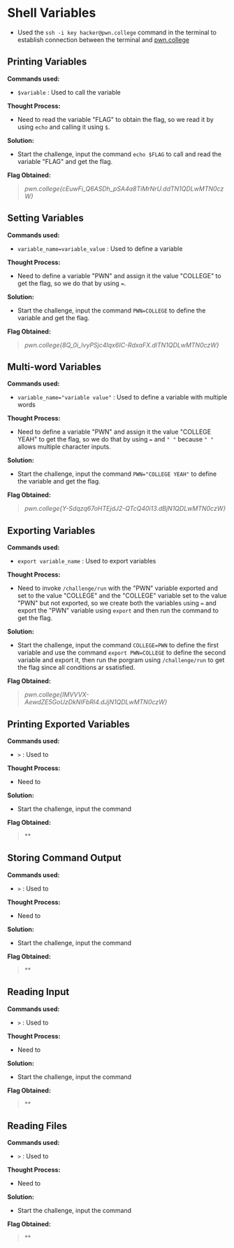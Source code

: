 # Shell Variables
- Used the `ssh -i key hacker@pwn.college` command in the terminal to establish connection between the terminal and [pwn.college](https://pwn.college/)

## Printing Variables
**Commands used:**
- `$variable`  : Used to call the variable 

**Thought Process:**
- Need to read the variable "FLAG" to obtain the flag, so we read it by using `echo` and calling it using `$`.

**Solution:**
- Start the challenge, input the command `echo $FLAG` to call and read the variable "FLAG" and get the flag.

**Flag Obtained:**
> *pwn.college{cEuwFi_Q6ASDh_pSA4a8TiMrNrU.ddTN1QDLwMTN0czW}*

## Setting Variables
**Commands used:**
- `variable_name=variable_value`  : Used to define a variable

**Thought Process:**
- Need to define a variable "PWN" and assign it the value "COLLEGE" to get the flag, so we do that by using `=`.

**Solution:**
- Start the challenge, input the command `PWN=COLLEGE` to define the variable and get the flag.

**Flag Obtained:**
> *pwn.college{8Q_0i_lvyPSjc4Iqx6IC-RdxaFX.dlTN1QDLwMTN0czW}*

## Multi-word Variables
**Commands used:**
- `variable_name="variable value"`  : Used to define a variable with multiple words 

**Thought Process:**
- Need to define a variable "PWN" and assign it the value "COLLEGE YEAH" to get the flag, so we do that by using `=` and `" "` because `" "` allows multiple character inputs. 

**Solution:**
- Start the challenge, input the command `PWN="COLLEGE YEAH"` to define the variable and get the flag.

**Flag Obtained:**
> *pwn.college{Y-Sdqzq67oHTEjdJ2-QTcQ40i13.dBjN1QDLwMTN0czW}*

## Exporting Variables
**Commands used:**
- `export variable_name`  : Used to export variables

**Thought Process:**
- Need to invoke `/challenge/run` with the "PWN" variable exported and set to the value "COLLEGE" and the "COLLEGE" variable set to the value "PWN" but not exported, so we create both the variables using `=` and export the "PWN" variable using `export` and then run the command to get the flag.

**Solution:**
- Start the challenge, input the command `COLLEGE=PWN` to define the first variable and use the command `export PWN=COLLEGE` to define the second variable and export it, then run the porgram using `/challenge/run` to get the flag since all conditions ar ssatisfied.

**Flag Obtained:**
> *pwn.college{IMVVVX-AewdZE5GoUzDkNIFbRl4.dJjN1QDLwMTN0czW}*

## Printing Exported Variables
**Commands used:**
- `>`  : Used to 

**Thought Process:**
- Need to 

**Solution:**
- Start the challenge, input the command 

**Flag Obtained:**
> **

## Storing Command Output
**Commands used:**
- `>`  : Used to 

**Thought Process:**
- Need to 

**Solution:**
- Start the challenge, input the command 

**Flag Obtained:**
> **

## Reading Input
**Commands used:**
- `>`  : Used to 

**Thought Process:**
- Need to 

**Solution:**
- Start the challenge, input the command 

**Flag Obtained:**
> **

## Reading Files
**Commands used:**
- `>`  : Used to 

**Thought Process:**
- Need to 

**Solution:**
- Start the challenge, input the command 

**Flag Obtained:**
> **
